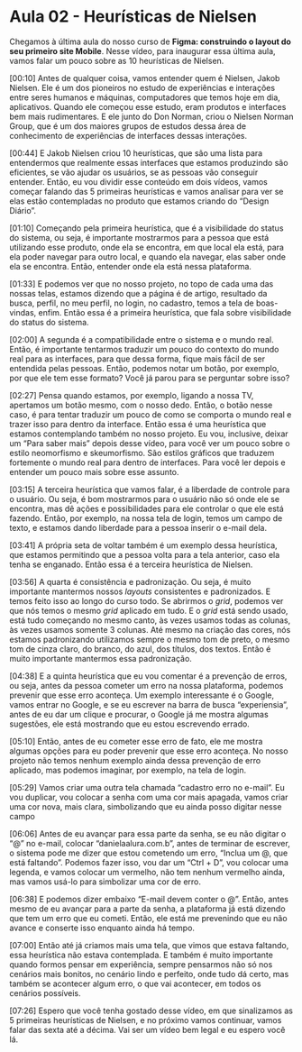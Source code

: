 # Aula 02 - Heurísticas de Nielsen

Chegamos à última aula do nosso curso de **Figma: construindo o layout do seu primeiro site Mobile**. Nesse vídeo, para inaugurar essa última aula, vamos falar um pouco sobre as 10 heurísticas de Nielsen.

[00:10] Antes de qualquer coisa, vamos entender quem é Nielsen, Jakob Nielsen. Ele é um dos pioneiros no estudo de experiências e interações entre seres humanos e máquinas, computadores que temos hoje em dia, aplicativos. Quando ele começou esse estudo, eram produtos e interfaces bem mais rudimentares. E ele junto do Don Norman, criou o Nielsen Norman Group, que é um dos maiores grupos de estudos dessa área de conhecimento de experiências de interfaces dessas interações.

[00:44] E Jakob Nielsen criou 10 heurísticas, que são uma lista para entendermos que realmente essas interfaces que estamos produzindo são eficientes, se vão ajudar os usuários, se as pessoas vão conseguir entender. Então, eu vou dividir esse conteúdo em dois vídeos, vamos começar falando das 5 primeiras heurísticas e vamos analisar para ver se elas estão contempladas no produto que estamos criando do “Design Diário”.

[01:10] Começando pela primeira heurística, que é a visibilidade do status do sistema, ou seja, é importante mostrarmos para a pessoa que está utilizando esse produto, onde ela se encontra, em que local ela está, para ela poder navegar para outro local, e quando ela navegar, elas saber onde ela se encontra. Então, entender onde ela está nessa plataforma.

[01:33] E podemos ver que no nosso projeto, no topo de cada uma das nossas telas, estamos dizendo que a página é de artigo, resultado da busca, perfil, no meu perfil, no login, no cadastro, temos a tela de boas-vindas, enfim. Então essa é a primeira heurística, que fala sobre visibilidade do status do sistema.

[02:00] A segunda é a compatibilidade entre o sistema e o mundo real. Então, é importante tentarmos traduzir um pouco do contexto do mundo real para as interfaces, para que dessa forma, fique mais fácil de ser entendida pelas pessoas. Então, podemos notar um botão, por exemplo, por que ele tem esse formato? Você já parou para se perguntar sobre isso?

[02:27] Pensa quando estamos, por exemplo, ligando a nossa TV, apertamos um botão mesmo, com o nosso dedo. Então, o botão nesse caso, é para tentar traduzir um pouco de como se comporta o mundo real e trazer isso para dentro da interface. Então essa é uma heurística que estamos contemplando também no nosso projeto. Eu vou, inclusive, deixar um “Para saber mais” depois desse vídeo, para você ver um pouco sobre o estilo neomorfismo e skeumorfismo. São estilos gráficos que traduzem fortemente o mundo real para dentro de interfaces. Para você ler depois e entender um pouco mais sobre esse assunto.

[03:15] A terceira heurística que vamos falar, é a liberdade de controle para o usuário. Ou seja, é bom mostrarmos para o usuário não só onde ele se encontra, mas dê ações e possibilidades para ele controlar o que ele está fazendo. Então, por exemplo, na nossa tela de login, temos um campo de texto, e estamos dando liberdade para a pessoa inserir o e-mail dela.

[03:41] A própria seta de voltar também é um exemplo dessa heurística, que estamos permitindo que a pessoa volta para a tela anterior, caso ela tenha se enganado. Então essa é a terceira heurística de Nielsen.

[03:56] A quarta é consistência e padronização. Ou seja, é muito importante mantermos nossos *layouts* consistentes e padronizados. E temos feito isso ao longo do curso todo. Se abrirmos o *grid*, podemos ver que nós temos o mesmo *grid* aplicado em tudo. E o *grid* está sendo usado, está tudo começando no mesmo canto, às vezes usamos todas as colunas, às vezes usamos somente 3 colunas. Até mesmo na criação das cores, nós estamos padronizando utilizamos sempre o mesmo tom de preto, o mesmo tom de cinza claro, do branco, do azul, dos títulos, dos textos. Então é muito importante mantermos essa padronização.

[04:38] E a quinta heurística que eu vou comentar é a prevenção de erros, ou seja, antes da pessoa cometer um erro na nossa plataforma, podemos prevenir que esse erro aconteça. Um exemplo interessante é o Google, vamos entrar no Google, e se eu escrever na barra de busca “experiensia”, antes de eu dar um clique e procurar, o Google já me mostra algumas sugestões, ele está mostrando que eu estou escrevendo errado.

[05:10] Então, antes de eu cometer esse erro de fato, ele me mostra algumas opções para eu poder prevenir que esse erro aconteça. No nosso projeto não temos nenhum exemplo ainda dessa prevenção de erro aplicado, mas podemos imaginar, por exemplo, na tela de login.

[05:29] Vamos criar uma outra tela chamada “cadastro erro no e-mail”. Eu vou duplicar, vou colocar a senha com uma cor mais apagada, vamos criar uma cor nova, mais clara, simbolizando que eu ainda posso digitar nesse campo

[06:06] Antes de eu avançar para essa parte da senha, se eu não digitar o “@” no e-mail, colocar “danielaalura.com.b”, antes de terminar de escrever, o sistema pode me dizer que estou cometendo um erro, “Inclua um @, que está faltando”. Podemos fazer isso, vou dar um “Ctrl + D”, vou colocar uma legenda, e vamos colocar um vermelho, não tem nenhum vermelho ainda, mas vamos usá-lo para simbolizar uma cor de erro.

[06:38] E podemos dizer embaixo “E-mail devem conter o @”. Então, antes mesmo de eu avançar para a parte da senha, a plataforma já está dizendo que tem um erro que eu cometi. Então, ele está me prevenindo que eu não avance e conserte isso enquanto ainda há tempo.

[07:00] Então até já criamos mais uma tela, que vimos que estava faltando, essa heurística não estava contemplada. E também é muito importante quando formos pensar em experiência, sempre pensarmos não só nos cenários mais bonitos, no cenário lindo e perfeito, onde tudo dá certo, mas também se acontecer algum erro, o que vai acontecer, em todos os cenários possíveis.

[07:26] Espero que você tenha gostado desse vídeo, em que sinalizamos as 5 primeiras heurísticas de Nielsen, e no próximo vamos continuar, vamos falar das sexta até a décima. Vai ser um vídeo bem legal e eu espero você lá.